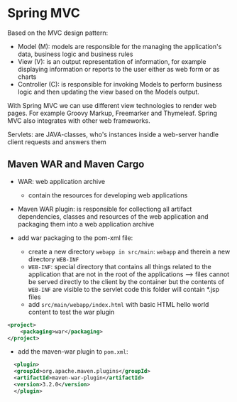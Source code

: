 # Spring MVC

Based on the MVC design pattern:

- Model (M): models are responsible for the managing the application's data, business logic and business rules
- View (V): is an output representation of information, for example displaying information or reports to the user either as web form or as charts
- Controller (C): is responsible for invoking Models to perform business logic and then updating the view based on the Models output.

With Spring MVC we can use different view technologies to render web pages.
For example Groovy Markup, Freemarker and Thymeleaf. Spring MVC also integrates with other web frameworks.

Servlets: are JAVA-classes, who's instances inside a web-server handle client requests and answers them

## Maven WAR and Maven Cargo

- WAR: web application archive
  - contain the resources for developing web applications
- Maven WAR plugin: is responsible for collectiong all artifact dependencies, classes and resources of the web
  application and packaging them into a web application archive
  
- add war packaging to the pom-xml file:
  - create a new directory `webapp in src/main`: `webapp` and therein a new directory `WEB-INF`
  - `WEB-INF`: special directory that contains all things related to the application that are not in the root of the applications
    --> files cannot be served directly to the client by the container
    but the contents of `WEB-INF` are visible to the servlet code
    this folder will contain *.jsp files
  - add `src/main/webapp/index.html` with basic HTML hello world content to test the war plugin

```xml
<project>
    <packaging>war</packaging>
</project>
```

- add the maven-war plugin to `pom.xml`:
```xml
  <plugin>
  <groupId>org.apache.maven.plugins</groupId>
  <artifactId>maven-war-plugin</artifactId>
  <version>3.2.0</version>
  </plugin>
```
